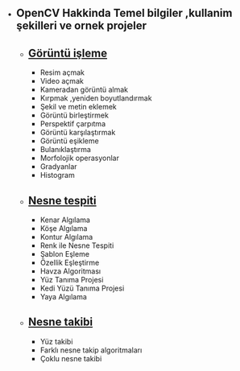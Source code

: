- OpenCV Hakkinda Temel bilgiler ,kullanim şekilleri ve ornek projeler
	-

	 - [Görüntü işleme](https://github.com/Furkannc/OpenCV-Ders-Notlari/tree/main/1_OpenCV%20ile%20G%C3%B6r%C3%BCnt%C3%BC%20%C4%B0%C5%9Fleme)
		 - 
		 - Resim açmak
		 - Video açmak
		 - Kameradan görüntü almak
		 - Kırpmak ,yeniden boyutlandırmak
		 - Şekil ve metin eklemek
		 - Görüntü birleştirmek
		 - Perspektif çarpıtma
		 - Görüntü karşılaştırmak
		 - Görüntü eşikleme
		 - Bulanıklaştırma
		 - Morfolojik operasyonlar
		 - Gradyanlar
		 - Histogram


	- [Nesne tespiti](https://github.com/Furkannc/OpenCV-Ders-Notlari/tree/main/2_%20OpenCV%20ile%20Nesne%20Tespiti)
		-
		- Kenar Algılama
		- Köşe Algılama
		- Kontur Algılama
		- Renk ile Nesne Tespiti
		- Şablon Eşleme
		- Özellik Eşleştirme
		- Havza Algoritması
		- Yüz Tanıma Projesi
		- Kedi Yüzü Tanıma Projesi
		- Yaya Algılama
		
	- [Nesne takibi](https://github.com/Furkannc/OpenCV-Ders-Notlari/tree/main/3_OpenCV%20ile%20Nesne%20Takibi)
		- 
		- Yüz takibi
		- Farklı nesne takip algoritmaları
		- Çoklu nesne takibi
